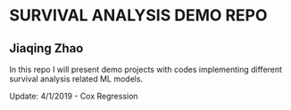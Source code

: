 # SURVIVAL ANALYSIS DEMO REPO
## Jiaqing Zhao

In this repo I will present demo projects with codes implementing different survival analysis related ML models.

Update: 4/1/2019 - Cox Regression
